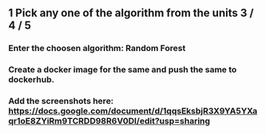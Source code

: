 ## 1 Pick any one of the algorithm from the units 3 / 4 / 5
###  Enter the choosen algorithm: Random Forest
###  Create a docker image for the same and push the same to dockerhub.
###  Add the screenshots here: https://docs.google.com/document/d/1qqsEksbjR3X9YA5YXaqr1oE8ZYiRm9TCRDD98R6V0DI/edit?usp=sharing
